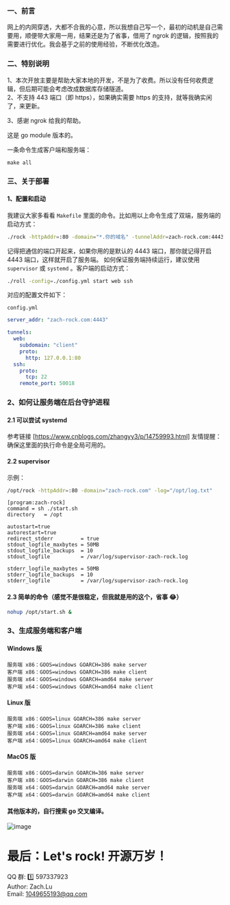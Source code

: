 ### 一、前言

网上的内网穿透，大都不合我的心意，所以我想自己写一个，最初的动机是自己需要用，顺便带大家用一用，结果还是为了省事，借用了 ngrok 的逻辑，按照我的需要进行优化。我会基于之前的使用经验，不断优化改造。

### 二、特别说明

1、本次开放主要是帮助大家本地的开发，不是为了收费。所以没有任何收费逻辑，但后期可能会考虑改成数据库存储隧道。  
2、不支持 443 端口（即 https），如果确实需要 https 的支持，就等我确实闲了，来更新。

3、感谢 ngrok 给我的帮助。

这是 go module 版本的。

一条命令生成客户端和服务端：

`make all`

### 三、关于部署

#### 1、配置和启动

我建议大家多看看 `Makefile` 里面的命令。比如用以上命令生成了双端，服务端的启动方式：

```Bash
./rock -httpAddr=:80 -domain="*.你的域名" -tunnelAddr=zach-rock.com:4443 -log="./bin/log.txt"
```

记得把通信的端口开起来，如果你用的是默认的 4443 端口，那你就记得开启 4443 端口，这样就开启了服务端。
如何保证服务端持续运行，建议使用 `supervisor` 或 `systemd` 。客户端的启动方式：

```Bash
./roll -config=./config.yml start web ssh
```

对应的配置文件如下：

`config.yml`

```Yaml
server_addr: "zach-rock.com:4443"

tunnels:
  web:
    subdomain: "client"
    proto:
      http: 127.0.0.1:80
  ssh:
    proto:
      tcp: 22
    remote_port: 50018

```

### 2、如何让服务端在后台守护进程

#### 2.1 可以尝试 systemd

参考链接 [https://www.cnblogs.com/zhangyy3/p/14759993.html]
友情提醒：确保这里面的执行命令是全局可用的。

#### 2.2 supervisor

示例：

```Bash
/opt/rock -httpAddr=:80 -domain="zach-rock.com" -log="/opt/log.txt"
```

```Vim
[program:zach-rock]
command = sh ./start.sh
directory   = /opt

autostart=true
autorestart=true
redirect_stderr         = true
stdout_logfile_maxbytes = 50MB
stdout_logfile_backups  = 10
stdout_logfile          = /var/log/supervisor-zach-rock.log

stderr_logfile_maxbytes = 50MB
stderr_logfile_backups  = 10
stderr_logfile          = /var/log/supervisor-zach-rock.log
```

#### 2.3 简单的命令（感觉不是很稳定，但我就是用的这个，省事 😂）

```Bash
nohup /opt/start.sh &
```

### 3、生成服务端和客户端

#### Windows 版

```
服务端 x86：GOOS=windows GOARCH=386 make server
客户端 x86：GOOS=windows GOARCH=386 make client
服务端 x64：GOOS=windows GOARCH=amd64 make server
客户端 x64：GOOS=windows GOARCH=amd64 make client
```

#### Linux 版

```
服务端 x86：GOOS=linux GOARCH=386 make server
客户端 x86：GOOS=linux GOARCH=386 make client
服务端 x64：GOOS=linux GOARCH=amd64 make server
客户端 x64：GOOS=linux GOARCH=amd64 make client
```

#### MacOS 版

```
服务端 x86：GOOS=darwin GOARCH=386 make server
客户端 x86：GOOS=darwin GOARCH=386 make client
服务端 x64：GOOS=darwin GOARCH=amd64 make server
客户端 x64：GOOS=darwin GOARCH=amd64 make client
```

#### 其他版本的，自行搜索 go 交叉编译。

![image](https://user-images.githubusercontent.com/62736001/130325475-5c0482c6-3c11-4c92-af97-e418e0f2d19e.png)

# 最后：Let's rock! 开源万岁！

QQ 群: 1️⃣ 597337923  
Author: Zach.Lu  
Email: 1049655193@qq.com
